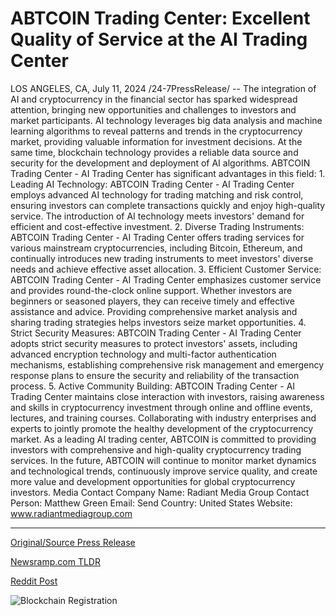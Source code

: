 # ABTCOIN Trading Center: Excellent Quality of Service at the AI Trading Center

LOS ANGELES, CA, July 11, 2024 /24-7PressRelease/ -- The integration of AI and cryptocurrency in the financial sector has sparked widespread attention, bringing new opportunities and challenges to investors and market participants. AI technology leverages big data analysis and machine learning algorithms to reveal patterns and trends in the cryptocurrency market, providing valuable information for investment decisions. At the same time, blockchain technology provides a reliable data source and security for the development and deployment of AI algorithms.  ABTCOIN Trading Center - AI Trading Center has significant advantages in this field:  1. Leading AI Technology: ABTCOIN Trading Center - AI Trading Center employs advanced AI technology for trading matching and risk control, ensuring investors can complete transactions quickly and enjoy high-quality service. The introduction of AI technology meets investors' demand for efficient and cost-effective investment.  2. Diverse Trading Instruments: ABTCOIN Trading Center - AI Trading Center offers trading services for various mainstream cryptocurrencies, including Bitcoin, Ethereum, and continually introduces new trading instruments to meet investors' diverse needs and achieve effective asset allocation.  3. Efficient Customer Service: ABTCOIN Trading Center - AI Trading Center emphasizes customer service and provides round-the-clock online support. Whether investors are beginners or seasoned players, they can receive timely and effective assistance and advice. Providing comprehensive market analysis and sharing trading strategies helps investors seize market opportunities.  4. Strict Security Measures: ABTCOIN Trading Center - AI Trading Center adopts strict security measures to protect investors' assets, including advanced encryption technology and multi-factor authentication mechanisms, establishing comprehensive risk management and emergency response plans to ensure the security and reliability of the transaction process.  5. Active Community Building: ABTCOIN Trading Center - AI Trading Center maintains close interaction with investors, raising awareness and skills in cryptocurrency investment through online and offline events, lectures, and training courses. Collaborating with industry enterprises and experts to jointly promote the healthy development of the cryptocurrency market.  As a leading AI trading center, ABTCOIN is committed to providing investors with comprehensive and high-quality cryptocurrency trading services. In the future, ABTCOIN will continue to monitor market dynamics and technological trends, continuously improve service quality, and create more value and development opportunities for global cryptocurrency investors.  Media Contact Company Name: Radiant Media Group Contact Person: Matthew Green Email: Send Country: United States Website: www.radiantmediagroup.com 

---

[Original/Source Press Release](https://www.24-7pressrelease.com/press-release/512403/abtcoin-trading-center-excellent-quality-of-service-at-the-ai-trading-center)
                    

[Newsramp.com TLDR](None) 



[Reddit Post](https://www.reddit.com/r/CryptoNewsInfo/comments/1e0iy3y/ai_and_cryptocurrency_integration_abtcoin_trading/) 



![Blockchain Registration](https://cdn.newsramp.app/24-7PressRelease/qrcode/247/11/riftTAmO.webp)